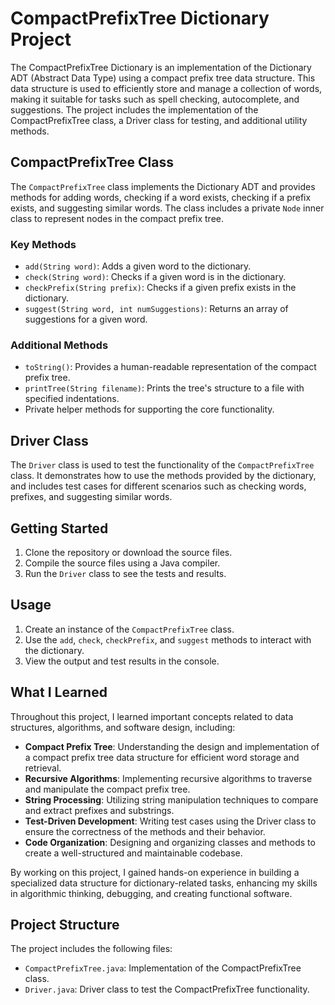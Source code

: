 # CompactPrefixTree Dictionary Project

The CompactPrefixTree Dictionary is an implementation of the Dictionary ADT (Abstract Data Type) using a compact prefix tree data structure. This data structure is used to efficiently store and manage a collection of words, making it suitable for tasks such as spell checking, autocomplete, and suggestions. The project includes the implementation of the CompactPrefixTree class, a Driver class for testing, and additional utility methods.

## CompactPrefixTree Class

The `CompactPrefixTree` class implements the Dictionary ADT and provides methods for adding words, checking if a word exists, checking if a prefix exists, and suggesting similar words. The class includes a private `Node` inner class to represent nodes in the compact prefix tree.

### Key Methods

- `add(String word)`: Adds a given word to the dictionary.
- `check(String word)`: Checks if a given word is in the dictionary.
- `checkPrefix(String prefix)`: Checks if a given prefix exists in the dictionary.
- `suggest(String word, int numSuggestions)`: Returns an array of suggestions for a given word.

### Additional Methods

- `toString()`: Provides a human-readable representation of the compact prefix tree.
- `printTree(String filename)`: Prints the tree's structure to a file with specified indentations.
- Private helper methods for supporting the core functionality.

## Driver Class

The `Driver` class is used to test the functionality of the `CompactPrefixTree` class. It demonstrates how to use the methods provided by the dictionary, and includes test cases for different scenarios such as checking words, prefixes, and suggesting similar words.

## Getting Started

1. Clone the repository or download the source files.
2. Compile the source files using a Java compiler.
3. Run the `Driver` class to see the tests and results.

## Usage

1. Create an instance of the `CompactPrefixTree` class.
2. Use the `add`, `check`, `checkPrefix`, and `suggest` methods to interact with the dictionary.
3. View the output and test results in the console.

## What I Learned

Throughout this project, I learned important concepts related to data structures, algorithms, and software design, including:

- **Compact Prefix Tree**: Understanding the design and implementation of a compact prefix tree data structure for efficient word storage and retrieval.
- **Recursive Algorithms**: Implementing recursive algorithms to traverse and manipulate the compact prefix tree.
- **String Processing**: Utilizing string manipulation techniques to compare and extract prefixes and substrings.
- **Test-Driven Development**: Writing test cases using the Driver class to ensure the correctness of the methods and their behavior.
- **Code Organization**: Designing and organizing classes and methods to create a well-structured and maintainable codebase.

By working on this project, I gained hands-on experience in building a specialized data structure for dictionary-related tasks, enhancing my skills in algorithmic thinking, debugging, and creating functional software.

## Project Structure

The project includes the following files:

- `CompactPrefixTree.java`: Implementation of the CompactPrefixTree class.
- `Driver.java`: Driver class to test the CompactPrefixTree functionality.